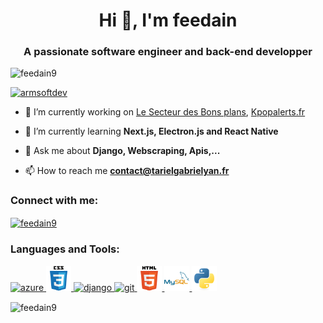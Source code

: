 <h1 align="center">Hi 👋, I'm feedain</h1>
<h3 align="center">A passionate software engineer and back-end developper</h3>

<p align="left"> <img src="https://komarev.com/ghpvc/?username=feedain9&label=Profile%20views&color=0e75b6&style=flat" alt="feedain9" /> </p>

<p align="left"> <a href="https://twitter.com/armsoftdev" target="blank"><img src="https://img.shields.io/twitter/follow/armsoftdev?logo=twitter&style=for-the-badge" alt="armsoftdev" /></a> </p>

- 🔭 I’m currently working on [Le Secteur des Bons plans](https://lesecteur.fr), [Kpopalerts.fr](https://kpopalerts.fr)

- 🌱 I’m currently learning **Next.js, Electron.js and React Native**

- 💬 Ask me about **Django, Webscraping, Apis,...**

- 📫 How to reach me **contact@tarielgabrielyan.fr**

<h3 align="left">Connect with me:</h3>
<p align="left">
<a href="https://twitter.com/feedain9" target="blank"><img align="center" src="https://raw.githubusercontent.com/rahuldkjain/github-profile-readme-generator/master/src/images/icons/Social/twitter.svg" alt="feedain9" height="30" width="40" /></a>
</p>

<h3 align="left">Languages and Tools:</h3>
<p align="left"> <a href="https://azure.microsoft.com/en-in/" target="_blank" rel="noreferrer"> <img src="https://www.vectorlogo.zone/logos/microsoft_azure/microsoft_azure-icon.svg" alt="azure" width="40" height="40"/> </a> <a href="https://www.w3schools.com/css/" target="_blank" rel="noreferrer"> <img src="https://raw.githubusercontent.com/devicons/devicon/master/icons/css3/css3-original-wordmark.svg" alt="css3" width="40" height="40"/> </a> <a href="https://www.djangoproject.com/" target="_blank" rel="noreferrer"> <img src="https://cdn.worldvectorlogo.com/logos/django.svg" alt="django" width="40" height="40"/> </a> <a href="https://git-scm.com/" target="_blank" rel="noreferrer"> <img src="https://www.vectorlogo.zone/logos/git-scm/git-scm-icon.svg" alt="git" width="40" height="40"/> </a> <a href="https://www.w3.org/html/" target="_blank" rel="noreferrer"> <img src="https://raw.githubusercontent.com/devicons/devicon/master/icons/html5/html5-original-wordmark.svg" alt="html5" width="40" height="40"/> </a> <a href="https://www.mysql.com/" target="_blank" rel="noreferrer"> <img src="https://raw.githubusercontent.com/devicons/devicon/master/icons/mysql/mysql-original-wordmark.svg" alt="mysql" width="40" height="40"/> </a> <a href="https://www.python.org" target="_blank" rel="noreferrer"> <img src="https://raw.githubusercontent.com/devicons/devicon/master/icons/python/python-original.svg" alt="python" width="40" height="40"/> </a> </p>

<p><img align="center" src="https://github-readme-stats.vercel.app/api/top-langs?username=feedain9&show_icons=true&locale=en&layout=compact" alt="feedain9" /></p>
